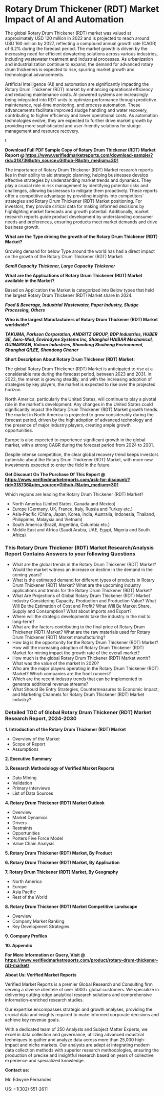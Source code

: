 <meta name="title" content="Global Rotary Drum Thickener (RDT) Market Impact of AI and Automation"><meta name="description" content="The global Rotary Drum Thickener (RDT) market was valued at approximately USD 120 million in 2022 and is projected to reach around USD 160 million by 2027, reflecting "><meta name="title" content="Rotary Drum Thickener (RDT) Market Size, Share, Scope, Trends, Growth, Opportunities, Analysis, Forecast"><h1>Rotary Drum Thickener (RDT) Market Impact of AI and Automation</h1><p>The global Rotary Drum Thickener (RDT) market was valued at approximately USD 120 million in 2022 and is projected to reach around USD 160 million by 2027, reflecting a compound annual growth rate (CAGR) of 6.2% during the forecast period. The market growth is driven by the increasing need for efficient dewatering solutions across various industries, including wastewater treatment and industrial processes. As urbanization and industrialization continue to expand, the demand for advanced rotary drum thickeners is expected to rise, spurring market growth and technological advancements.</p><p>Artificial Intelligence (AI) and automation are significantly impacting the Rotary Drum Thickener (RDT) market by enhancing operational efficiency and reducing maintenance costs. AI-powered systems are increasingly being integrated into RDT units to optimize performance through predictive maintenance, real-time monitoring, and process automation. These advancements facilitate improved sludge handling and water recovery, contributing to higher efficiency and lower operational costs. As automation technologies evolve, they are expected to further drive market growth by providing more sophisticated and user-friendly solutions for sludge management and resource recovery.</p>t</p><p id="" class=""><strong>Download Full PDF Sample Copy of Rotary Drum Thickener (RDT) Market Report @ <a href="https://www.verifiedmarketreports.com/download-sample/?rid=318736&utm_source=Github-R&utm_medium=301" target="_blank">https://www.verifiedmarketreports.com/download-sample/?rid=318736&utm_source=Github-R&utm_medium=301</a></strong></p><p>The importance of&nbsp;Rotary Drum Thickener (RDT) Market research reports lies in their ability to aid strategic planning, helping businesses develop effective strategies by understanding market trends and dynamics. They play a crucial role in risk management by identifying potential risks and challenges, allowing businesses to mitigate them proactively. These reports offer a competitive advantage by providing insights into competitors' strategies and Rotary Drum Thickener (RDT) Market positioning. For investors, they provide critical data for making informed decisions by highlighting market forecasts and growth potential. Additionally, market research reports guide product development by understanding consumer needs and preferences, ensuring products meet market demands and drive business growth.</p><p><strong>What are the&nbsp;Type driving the growth of the Rotary Drum Thickener (RDT) Market?</strong></p><p id="" class="">Growing demand for below Type around the world has had a direct impact on the growth of the Rotary Drum Thickener (RDT) Market:</p><em><strong>Samll Capacity Thickener, Large Capacity Thickener</strong></em></p><strong>What are the&nbsp;Applications&nbsp;of Rotary Drum Thickener (RDT) Market available in the Market?</strong></p><p id="" class="">Based on Application the Market is categorized into Below types that held the largest Rotary Drum Thickener (RDT) Market share In 2024.</p><em><strong>Food & Beverage, Industrial Wastewater, Paper Industry, Sludge Processing, Others</strong></em></p><strong>Who is the largest Manufacturers of Rotary Drum Thickener (RDT) Market worldwide?</strong></p><p><em><strong>TAKUMA, Parkson Corporation, ANDRITZ GROUP, BDP Industries, HUBER SE, Aero-Mod, Envirodyne Systems Inc, Shanghai HAIBAR Mechanical, GUINARSAN, Vulcan Industries, Shandong Shuiheng Environment, Shanghai QILEE, Shandong Chener</strong></em></p><p id="" class=""><strong>Short Description About Rotary Drum Thickener (RDT) Market:</strong></p><p>The global Rotary Drum Thickener (RDT) Market is anticipated to rise at a considerable rate during the forecast period, between 2023 and 2031. In 2022, the market is growing steadily, and with the increasing adoption of strategies by key players, the market is expected to rise over the projected horizon.</p><p>North America, particularly the United States, will continue to play a pivotal role in the market's development. Any changes in the United States could significantly impact the Rotary Drum Thickener (RDT) Market growth trends. The market in North America is projected to grow considerably during the forecast period, driven by the high adoption of advanced technology and the presence of major industry players, creating ample growth opportunities.</p><p>Europe is also expected to experience significant growth in the global market, with a strong CAGR during the forecast period from 2024 to 2031.</p><p>Despite intense competition, the clear global recovery trend keeps investors optimistic about the Rotary Drum Thickener (RDT) Market, with more new investments expected to enter the field in the future.</p><p id="" class=""><strong>Get Discount On The Purchase Of This Report @ <a href="https://www.verifiedmarketreports.com/ask-for-discount/?rid=318736&utm_source=Github-R&utm_medium=301" target="_blank">https://www.verifiedmarketreports.com/ask-for-discount/?rid=318736&utm_source=Github-R&utm_medium=301</a></strong></p>Which regions are leading the Rotary Drum Thickener (RDT) Market?</p><ul><li>North America (United States, Canada and Mexico)</li><li>Europe (Germany, UK, France, Italy, Russia and Turkey etc.)</li><li>Asia-Pacific (China, Japan, Korea, India, Australia, Indonesia, Thailand, Philippines, Malaysia and Vietnam)</li><li>South America (Brazil, Argentina, Columbia etc.)</li><li>Middle East and Africa (Saudi Arabia, UAE, Egypt, Nigeria and South Africa)</li></ul><h3 id="" class="">This Rotary Drum Thickener (RDT) Market Research/Analysis Report Contains Answers to your following Questions</h3><ul><li>What are the global trends in the Rotary Drum Thickener (RDT) Market? Would the market witness an increase or decline in the demand in the coming years?</li><li>What is the estimated demand for different types of products in Rotary Drum Thickener (RDT) Market? What are the upcoming industry applications and trends for the Rotary Drum Thickener (RDT) Market?</li><li>What Are Projections of Global Rotary Drum Thickener (RDT) Market Industry Considering Capacity, Production and Production Value? What Will Be the Estimation of Cost and Profit? What Will Be Market Share, Supply and Consumption? What about imports and Export?</li><li>Where will the strategic developments take the industry in the mid to long-term?</li><li>What are the factors contributing to the final price of Rotary Drum Thickener (RDT) Market? What are the raw materials used for Rotary Drum Thickener (RDT) Market manufacturing?</li><li>How big is the opportunity for the Rotary Drum Thickener (RDT) Market? How will the increasing adoption of Rotary Drum Thickener (RDT) Market for mining impact the growth rate of the overall market?</li><li>How much is the global Rotary Drum Thickener (RDT) Market worth? What was the value of the market In 2020?</li><li>Who are the major players operating in the Rotary Drum Thickener (RDT) Market? Which companies are the front runners?</li><li>Which are the recent industry trends that can be implemented to generate additional revenue streams?</li><li>What Should Be Entry Strategies, Countermeasures to Economic Impact, and Marketing Channels for Rotary Drum Thickener (RDT) Market Industry?</li></ul><h3 id="" class="">Detailed TOC of Global Rotary Drum Thickener (RDT) Market Research Report, 2024-2030</h3><p id="" class=""><strong>1. Introduction of the Rotary Drum Thickener (RDT) Market</strong></p><ul><li>Overview of the Market</li><li>Scope of Report</li><li>Assumptions</li></ul><p id="" class=""><strong>2. Executive Summary</strong></p><p id="" class=""><strong>3. Research Methodology of Verified Market Reports</strong></p><ul><li>Data Mining</li><li>Validation</li><li>Primary Interviews</li><li>List of Data Sources</li></ul><p id="" class=""><strong>4. Rotary Drum Thickener (RDT) Market Outlook</strong></p><ul><li>Overview</li><li>Market Dynamics</li><li>Drivers</li><li>Restraints</li><li>Opportunities</li><li>Porters Five Force Model</li><li>Value Chain Analysis</li></ul><p id="" class=""><strong>5. Rotary Drum Thickener (RDT) Market, By Product</strong></p><p id="" class=""><strong>6. Rotary Drum Thickener (RDT) Market, By Application</strong></p><p id="" class=""><strong>7. Rotary Drum Thickener (RDT) Market, By Geography</strong></p><ul><li>North America</li><li>Europe</li><li>Asia Pacific</li><li>Rest of the World</li></ul><p id="" class=""><strong>8. Rotary Drum Thickener (RDT) Market Competitive Landscape</strong></p><ul><li>Overview</li><li>Company Market Ranking</li><li>Key Development Strategies</li></ul><p id="" class=""><strong>9. Company Profiles</strong></p><p id="" class=""><strong>10. Appendix</strong></p><p id="" class=""><strong>For More Information or Query, Visit @ <a href="https://www.verifiedmarketreports.com/product/rotary-drum-thickener-rdt-market/" target="_blank">https://www.verifiedmarketreports.com/product/rotary-drum-thickener-rdt-market/</a></strong></p><p id="" class=""><strong>About Us: Verified Market Reports</strong></p><p id="" class="">Verified Market Reports is a premier Global Research and Consulting firm serving a diverse clientele of over 5000+ global customers. We specialize in delivering cutting-edge analytical research solutions and comprehensive information-enriched research studies.</p><p id="" class="">Our expertise encompasses strategic and growth analyses, providing the crucial data and insights required to make informed corporate decisions and achieve key revenue goals.</p><p id="" class="">With a dedicated team of 250 Analysts and Subject Matter Experts, we excel in data collection and governance, utilizing advanced industrial techniques to gather and analyze data across more than 25,000 high-impact and niche markets. Our analysts are adept at integrating modern data collection methods with superior research methodologies, ensuring the production of precise and insightful research based on years of collective experience and specialized knowledge.</p><p id="" class=""><strong>Contact us:</strong></p><p id="" class="">Mr. Edwyne Fernandes</p><p id="" class="">US: +1(302) 551-2611</p>